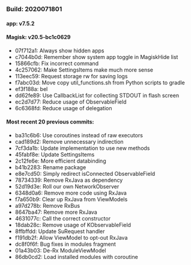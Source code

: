 ### Build: 2020071801
#### app: v7.5.2
#### Magisk: v20.5-bc1c0629

- 07f712a1: Always show hidden apps
- c7044b0d: Remember show system app toggle in MagiskHide list
- 15866cfb: Fix incorrect command
- 4c257062: Make SettingsItems make much more sense
- 113eec59: Request storage rw for saving logs
- f7abc03d: Move copy util_functions.sh from Python scripts to gradle
- ef3f188a: bel
- dd62fe89: Use CallbackList for collecting STDOUT in flash screen
- ec2d7d77: Reduce usage of ObservableField
- 6c6368fd: Reduce usage of delegation

#### Most recent 20 previous commits:

- ba31c6b6: Use coroutines instead of raw executors
- cad189d2: Remove unnecessary indirection
- 7cf3da1b: Update implementation to use new methods
- 45fabf8e: Update SettingsItems
- 2c12fe6e: More efficient databinding
- b41b2283: Rename package
- e8e7cd50: Simply redirect isConnected ObservableField
- 78734339: Remove RxJava as dependency
- 52d19d3e: Roll our own NetworkObserver
- 6348d0a6: Remove more code using RxJava
- f7a650b9: Clear up RxJava from ViewModels
- a97d278b: Remove RxBus
- 8647ba47: Remove more RxJava
- 4631077c: Call the correct constructor
- 18dab28c: Remove usage of KObservableField
- 8ffbffdd: Update SuRequest handler
- f191db2f: Allow ViewModel to opt-out RxJava
- dc8f0f6f: Bug fixes in modules fragment
- 01a43b03: De-Rx ModuleViewModel
- 86db0cd2: Load installed modules with coroutine

